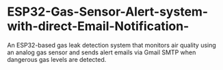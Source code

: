 # ESP32-Gas-Sensor-Alert-system-with-direct-Email-Notification-
An ESP32-based gas leak detection system that monitors air quality using an analog gas sensor and sends alert emails via Gmail SMTP when dangerous gas levels are detected.
